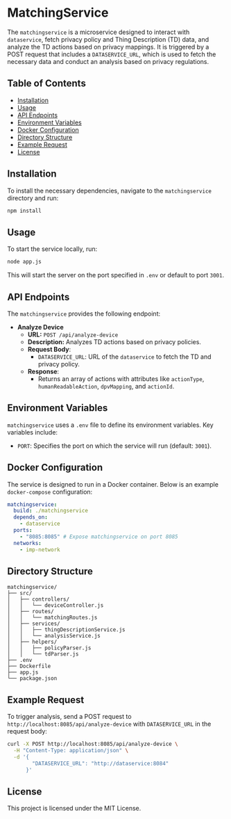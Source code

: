 
# MatchingService

The `matchingservice` is a microservice designed to interact with `dataservice`, fetch privacy policy and Thing Description (TD) data, and analyze the TD actions based on privacy mappings. It is triggered by a POST request that includes a `DATASERVICE_URL`, which is used to fetch the necessary data and conduct an analysis based on privacy regulations.

## Table of Contents
- [Installation](#installation)
- [Usage](#usage)
- [API Endpoints](#api-endpoints)
- [Environment Variables](#environment-variables)
- [Docker Configuration](#docker-configuration)
- [Directory Structure](#directory-structure)
- [Example Request](#example-request)
- [License](#license)

## Installation

To install the necessary dependencies, navigate to the `matchingservice` directory and run:

```bash
npm install
```

## Usage

To start the service locally, run:

```bash
node app.js
```

This will start the server on the port specified in `.env` or default to port `3001`.

## API Endpoints

The `matchingservice` provides the following endpoint:

- **Analyze Device**
    - **URL:** `POST /api/analyze-device`
    - **Description:** Analyzes TD actions based on privacy policies.
    - **Request Body**:
        - `DATASERVICE_URL`: URL of the `dataservice` to fetch the TD and privacy policy.
    - **Response**:
        - Returns an array of actions with attributes like `actionType`, `humanReadableAction`, `dpvMapping`, and `actionId`.

## Environment Variables

`matchingservice` uses a `.env` file to define its environment variables. Key variables include:

- `PORT`: Specifies the port on which the service will run (default: `3001`).

## Docker Configuration

The service is designed to run in a Docker container. Below is an example `docker-compose` configuration:

```yaml
matchingservice:
  build: ./matchingservice
  depends_on:
    - dataservice
  ports:
    - "8085:8085" # Expose matchingservice on port 8085
  networks:
    - imp-network
```

## Directory Structure

```plaintext
matchingservice/
├── src/
│   ├── controllers/
│   │   └── deviceController.js
│   ├── routes/
│   │   └── matchingRoutes.js
│   ├── services/
│   │   ├── thingDescriptionService.js
│   │   └── analysisService.js
│   ├── helpers/
│   │   ├── policyParser.js
│   │   └── tdParser.js
├── .env
├── Dockerfile
├── app.js
└── package.json
```

## Example Request

To trigger analysis, send a POST request to `http://localhost:8085/api/analyze-device` with `DATASERVICE_URL` in the request body:

```bash
curl -X POST http://localhost:8085/api/analyze-device \
  -H "Content-Type: application/json" \
  -d '{
        "DATASERVICE_URL": "http://dataservice:8084"
      }'
```

## License

This project is licensed under the MIT License.
